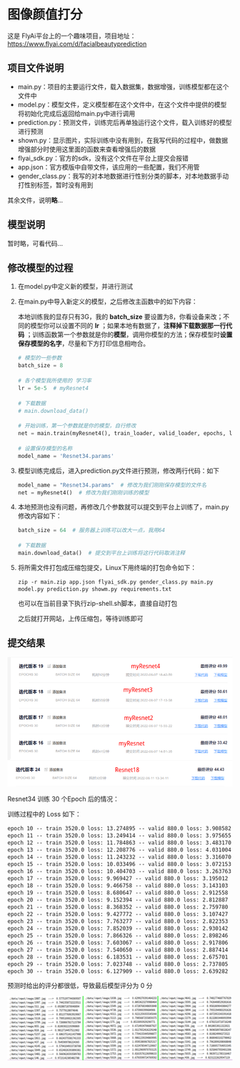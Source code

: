 # 图像颜值打分

这是 FlyAi平台上的一个趣味项目，项目地址：https://www.flyai.com/d/facialbeautyprediction

## 项目文件说明

* main.py：项目的主要运行文件，载入数据集，数据增强，训练模型都在这个文件中
* model.py：模型文件，定义模型都在这个文件中，在这个文件中提供的模型将初始化完成后返回给main.py中进行调用
* prediction.py：预测文件，训练完后再单独运行这个文件，载入训练好的模型进行预测
* shown.py：显示图片，实际训练中没有用到，在我写代码的过程中，做数据增强部分时使用这里面的函数来查看增强后的数据
* flyai_sdk.py：官方的sdk，没有这个文件在平台上提交会报错
* app.json：官方模版中自带文件，该应用的一些配置，我们不用管
* gender_class.py：我写的对本地数据进行性别分类的脚本，对本地数据手动打性别标签，暂时没有用到

其余文件，说明**略**...

## 模型说明

暂时略，可看代码...

## 修改模型的过程

1. 在model.py中定义新的模型，并进行测试

2. 在main.py中导入新定义的模型，之后修改主函数中的如下内容：

   本地训练我的显存只有3G，我的 **batch_size** 要设置为8，你看设备来改；不同的模型你可以设置不同的 **lr** ；如果本地有数据了，**注释掉下载数据那一行代码** ；训练函数第一个参数就是你的**模型**，调用你模型的方法；保存模型时**设置保存模型的名字**，尽量和下方打印信息相吻合。

   ```python
   # 模型的一些参数
   batch_size = 8
   
   # 各个模型我所使用的 学习率
   lr = 5e-5  # myResnet4
   
   # 下载数据
   # main.download_data()
   
   # 开始训练，第一个参数就是你的模型，自行修改
   net = main.train(myResnet4(), train_loader, valid_loader, epochs, lr, device)
   
   # 设置保存模型的名称
   model_name = 'Resnet34.params'
   ```
   
3. 模型训练完成后，进入prediction.py文件进行预测，修改两行代码：如下

   ```python
   model_name = "Resnet34.params"  # 修改为我们刚刚保存模型的文件名
   net = myResnet4()  # 修改为我们刚刚训练的模型
   ```

4. 本地预测也没有问题，再修改几个参数就可以提交到平台上训练了，main.py修改内容如下：

   ```python
   batch_size = 64  # 服务器上训练可以改大一点，我用64
   
   # 下载数据
   main.download_data()  # 提交到平台上训练将这行代码取消注释
   ```

5. 将所需文件打包成压缩包提交，Linux下用终端的打包命令如下：

   ```shell
   zip -r main.zip app.json flyai_sdk.py gender_class.py main.py model.py prediction.py showm.py requirements.txt
   ```
   也可以在当前目录下执行zip-shell.sh脚本，直接自动打包

   之后就打开网站，上传压缩包，等待训练即可

## 提交结果

![myResnet18](./result/myResnet18系列结果.png)

Resnet34 训练 30 个Epoch 后的情况：

训练过程中的 Loss 如下：

```text
epoch 10 -- train 3520.0 loss: 13.274895 -- valid 880.0 loss: 3.908582
epoch 11 -- train 3520.0 loss: 13.249414 -- valid 880.0 loss: 3.975655
epoch 12 -- train 3520.0 loss: 11.784863 -- valid 880.0 loss: 3.483170
epoch 13 -- train 3520.0 loss: 12.208776 -- valid 880.0 loss: 4.031004
epoch 14 -- train 3520.0 loss: 11.243232 -- valid 880.0 loss: 3.316070
epoch 15 -- train 3520.0 loss: 10.033496 -- valid 880.0 loss: 3.072153
epoch 16 -- train 3520.0 loss: 10.404703 -- valid 880.0 loss: 3.263763
epoch 17 -- train 3520.0 loss: 9.969427 -- valid 880.0 loss: 3.195012
epoch 18 -- train 3520.0 loss: 9.466758 -- valid 880.0 loss: 3.143103
epoch 19 -- train 3520.0 loss: 8.680647 -- valid 880.0 loss: 2.912558
epoch 20 -- train 3520.0 loss: 9.152394 -- valid 880.0 loss: 2.812887
epoch 21 -- train 3520.0 loss: 8.368352 -- valid 880.0 loss: 2.759780
epoch 22 -- train 3520.0 loss: 9.427772 -- valid 880.0 loss: 3.107427
epoch 23 -- train 3520.0 loss: 7.763277 -- valid 880.0 loss: 2.822353
epoch 24 -- train 3520.0 loss: 7.852039 -- valid 880.0 loss: 2.930142
epoch 25 -- train 3520.0 loss: 7.866326 -- valid 880.0 loss: 2.898246
epoch 26 -- train 3520.0 loss: 7.603067 -- valid 880.0 loss: 2.917806
epoch 27 -- train 3520.0 loss: 7.540650 -- valid 880.0 loss: 2.887414
epoch 28 -- train 3520.0 loss: 6.183531 -- valid 880.0 loss: 2.675701
epoch 29 -- train 3520.0 loss: 7.023748 -- valid 880.0 loss: 2.737805
epoch 30 -- train 3520.0 loss: 6.127909 -- valid 880.0 loss: 2.639282
```

预测时给出的评分都很低，导致最后模型评分为 0 分

![Resnet34评分低](./result/Resnet34评分低.png)
